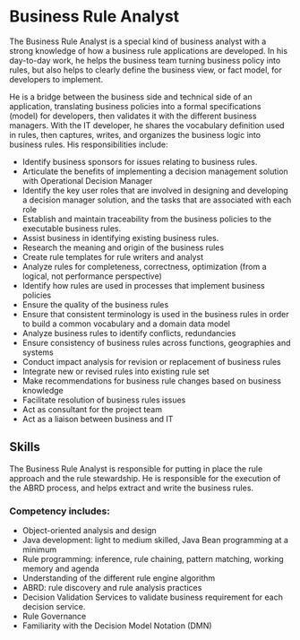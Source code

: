 # Business Rule Analyst
The Business Rule Analyst is a special kind of business analyst with a strong knowledge of how a business rule applications are developed. In his day-to-day work, he helps the business team turning business policy into rules, but also helps to clearly define the business view, or fact model, for developers to implement.

He is a bridge between the business side and technical side of an application, translating business policies into a formal specifications (model) for developers, then validates it with the different business managers. With the IT developer, he shares the vocabulary definition used in rules, then captures, writes, and organizes the business logic into business rules. His responsibilities include:

* Identify business sponsors for issues relating to business rules.
* Articulate the benefits of implementing a decision management solution with Operational Decision Manager
* Identify the key user roles that are involved in designing and developing a decision manager solution, and the tasks that are associated with each role
* Establish and maintain traceability from the business policies to the executable business rules.
* Assist business in identifying existing business rules.
* Research the meaning and origin of the business rules
* Create rule templates for rule writers and analyst
* Analyze rules for completeness, correctness, optimization (from a logical, not performance perspective)
* Identify how rules are used in processes that implement business policies
* Ensure the quality of the business rules
* Ensure that consistent terminology is used in the business rules in order to build a common vocabulary and a domain data model
* Analyze business rules to identify conflicts, redundancies
* Ensure consistency of business rules across functions, geographies and systems
* Conduct impact analysis for revision or replacement of business rules
* Integrate new or revised rules into existing rule set
* Make recommendations for business rule changes based on business knowledge
* Facilitate resolution of business rules issues
* Act as consultant for the project team
* Act as a liaison between business and IT

## Skills


The Business Rule Analyst is responsible for putting in place the rule approach and the rule stewardship. He is responsible for the execution of the ABRD process, and helps extract and write the business rules.

### Competency includes:

* Object-oriented analysis and design
* Java development: light to medium skilled, Java Bean programming at a minimum
* Rule programming: inference, rule chaining, pattern matching, working memory and agenda
* Understanding of the different rule engine algorithm
* ABRD: rule discovery and rule analysis practices
* Decision Validation Services to validate business requirement for each decision service.
* Rule Governance
* Familiarity with the Decision Model Notation (DMN)

